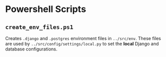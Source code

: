 Powershell Scripts
==================

``create_env_files.ps1``
------------------------
Creates ``.django`` and ``.postgres`` environment files in ``../src/env``.  These
files are used by ``../src/config/settings/local.py`` to set the <b>local</b> Django
and database configurations.
